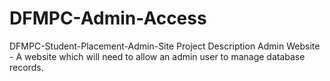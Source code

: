 # DFMPC-Admin-Access

DFMPC-Student-Placement-Admin-Site
Project Description
Admin Website - A website which will need to allow an admin user to manage database records.
